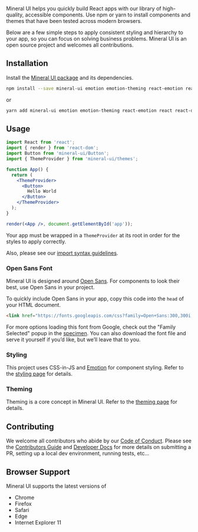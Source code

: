 Mineral UI helps you quickly build React apps with our library of high-quality, accessible components.
Use npm or yarn to install components and themes that have been tested across modern browsers.

Below are a few simple steps to apply consistent styling and hierarchy to your app,
so you can focus on solving business problems.
Mineral UI is an open source project and welcomes all contributions.

## Installation

Install the [Mineral UI package](https://www.npmjs.com/package/mineral-ui) and
its dependencies.

```bash
npm install --save mineral-ui emotion emotion-theming react-emotion react react-dom
```

or

```bash
yarn add mineral-ui emotion emotion-theming react-emotion react react-dom
```

## Usage

```jsx
import React from 'react';
import { render } from 'react-dom';
import Button from 'mineral-ui/Button';
import { ThemeProvider } from 'mineral-ui/themes';

function App() {
  return (
    <ThemeProvider>
      <Button>
        Hello World
      </Button>
    </ThemeProvider>
  );
}

render(<App />, document.getElementById('app'));
```

<Callout title="Note">
  <p key={0}>Your app must be wrapped in a <code key={1}>ThemeProvider</code> at its root
  in order for the styles to apply correctly.</p>

  <p key={2}>Also, please see our <a key={3} target="_blank" href="https://github.com/mineral-ui/mineral-ui/tree/master/docs/import-syntax.md">import syntax guidelines</a>.</p>
</Callout>

### Open Sans Font

Mineral UI is designed around [Open Sans](https://fonts.google.com/specimen/Open+Sans). For components to look their best, use Open Sans in your project.

To quickly include Open Sans in your app, copy this code into the `head` of your HTML document.

```html
<link href="https://fonts.googleapis.com/css?family=Open+Sans:300,300i,400,400i,600,600i,700,700i,800,800i" rel="stylesheet">
```

For more options loading this font from Google, check out the "Family Selected"
popup in the [specimen](https://fonts.google.com/specimen/Open+Sans?selection.family=Open+Sans).
You can also download the font file and serve it yourself if you’d like,
but we’ll leave that to you.

### Styling

This project uses CSS-in-JS and [Emotion](https://emotion.sh/) for component styling. Refer to the [styling page](/styling/) for details.

### Theming

Theming is a core concept in Mineral UI. Refer to the [theming page](/theming/) for details.

## Contributing

We welcome all contributors who abide by our
[Code of Conduct](https://github.com/mineral-ui/mineral-ui/blob/master/CODE_OF_CONDUCT.md).
Please see the [Contributors Guide](https://github.com/mineral-ui/mineral-ui/blob/master/CONTRIBUTING.md)
and [Developer Docs](https://github.com/mineral-ui/mineral-ui/blob/master/docs/README.md)
for more details on submitting a PR, setting up a local dev environment,
running tests, etc...

## Browser Support

Mineral UI supports the latest versions of

- Chrome
- Firefox
- Safari
- Edge
- Internet Explorer 11
